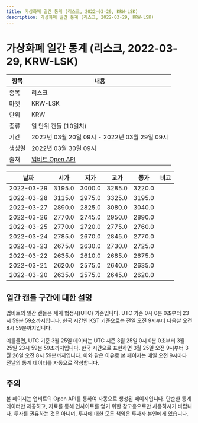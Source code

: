 ```yaml
---
title: 가상화폐 일간 통계 (리스크, 2022-03-29, KRW-LSK)
description: 가상화폐 일간 통계 (리스크, 2022-03-29, KRW-LSK)
---
```


가상화폐 일간 통계 (리스크, 2022-03-29, KRW-LSK)
===

|항목|내용|
|--|--|
|종목|리스크|
|마켓|KRW-LSK|
|단위|KRW|
|종류|일 단위 캔들 (10일치)|
|기간|2022년 03월 20일 09시 - 2022년 03월 29일 09시|
|생성일|2022년 03월 30일 09시|
|출처|[업비트 Open API](https://docs.upbit.com)|


|날짜|시가|저가|고가|종가|비고|
|--|--|--|--|--|--|
|2022-03-29|3195.0|3000.0|3285.0|3220.0|    |
|2022-03-28|3115.0|2975.0|3325.0|3195.0|    |
|2022-03-27|2890.0|2825.0|3080.0|3040.0|    |
|2022-03-26|2770.0|2745.0|2950.0|2890.0|    |
|2022-03-25|2770.0|2720.0|2775.0|2760.0|    |
|2022-03-24|2785.0|2670.0|2845.0|2770.0|    |
|2022-03-23|2675.0|2630.0|2730.0|2725.0|    |
|2022-03-22|2635.0|2610.0|2685.0|2675.0|    |
|2022-03-21|2620.0|2575.0|2640.0|2635.0|    |
|2022-03-20|2635.0|2575.0|2645.0|2620.0|    |


일간 캔들 구간에 대한 설명
---


업비트의 일간 캔들은 세계 협정시(UTC) 기준입니다. 
UTC 기준 0시 0분 0초부터 23시 59분 59초까지입니다. 
한국 시간인 KST 기준으로는 전일 오전 9시부터 다음날 오전 8시 59분까지입니다. 


예를들면, UTC 기준 3월 25일 데이터는 UTC 시준 3월 25일 0시 0분 0초부터 3월 25일 23시 59분 59초까지입니다. 
한국 시간으로 표현하면 3월 25일 오전 9시부터 3월 26일 오전 8시 59분까지입니다. 
이와 같은 이유로 본 페이지는 매일 오전 9시마다 전날의 통계 데이터를 자동으로 작성합니다. 


주의
---


본 페이지는 업비트의 Open API를 통하여 자동으로 생성된 페이지입니다. 
단순한 통계 데이터만 제공하고, 자료를 통해 인사이트를 얻기 위한 참고용으로만 사용하시기 바랍니다. 
투자를 권유하는 것은 아니며, 투자에 대한 모든 책임은 투자자 본인에게 있습니다. 
